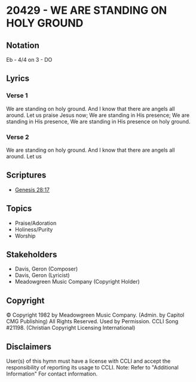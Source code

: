 # 20429 - WE ARE STANDING ON HOLY GROUND

## Notation

Eb - 4/4 on 3 - DO

## Lyrics

### Verse 1

We are standing on holy ground. And I know that there are angels all around. Let us praise Jesus now; We are standing in His presence; We are standing in His presence, We are standing in His presence on holy ground.

### Verse 2

We are standing on holy ground. And I know that there are angels all around. Let us 


## Scriptures

- [Genesis 28:17](https://www.biblegateway.com/passage/?search=Genesis%2028%3A17)

## Topics

- Praise/Adoration
- Holiness/Purity
- Worship

## Stakeholders

- Davis, Geron (Composer)
- Davis, Geron (Lyricist)
- Meadowgreen Music Company (Copyright Holder)

## Copyright

© Copyright 1982 by Meadowgreen Music Company. (Admin. by Capitol CMG Publishing) All Rights Reserved. Used by Permission. CCLI Song #21198.
(Christian Copyright Licensing International)

## Disclaimers

User(s) of this hymn must have a license with CCLI and accept the responsibility of reporting its usage to CCLI.
Note: Refer to "Additional Information" For contact information.

